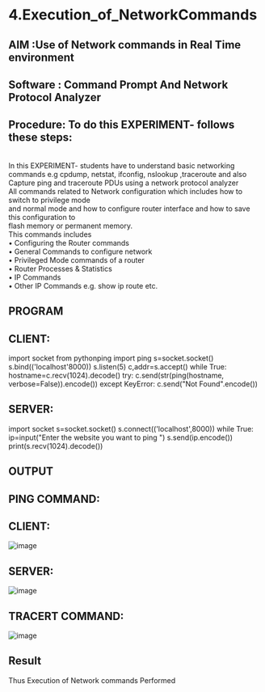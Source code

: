 # 4.Execution_of_NetworkCommands
## AIM :Use of Network commands in Real Time environment
## Software : Command Prompt And Network Protocol Analyzer
## Procedure: To do this EXPERIMENT- follows these steps:
<BR>
In this EXPERIMENT- students have to understand basic networking commands e.g cpdump, netstat, ifconfig, nslookup ,traceroute and also Capture ping and traceroute PDUs using a network protocol analyzer 
<BR>
All commands related to Network configuration which includes how to switch to privilege mode
<BR>
and normal mode and how to configure router interface and how to save this configuration to
<BR>
flash memory or permanent memory.
<BR>
This commands includes
<BR>
• Configuring the Router commands
<BR>
• General Commands to configure network
<BR>
• Privileged Mode commands of a router 
<BR>
• Router Processes & Statistics
<BR>
• IP Commands
<BR>
• Other IP Commands e.g. show ip route etc.
<BR>

## PROGRAM
## CLIENT:
import socket 
from pythonping import ping 
s=socket.socket() 
s.bind(('localhost'8000)) 
s.listen(5) 
c,addr=s.accept() 
while True: 
    hostname=c.recv(1024).decode() 
    try: 
        c.send(str(ping(hostname, verbose=False)).encode()) 
    except KeyError: 
        c.send("Not Found".encode())
## SERVER:
import socket 
s=socket.socket() 
s.connect(('localhost',8000)) 
while True: 
    ip=input("Enter the website you want to ping ") 
    s.send(ip.encode()) 
    print(s.recv(1024).decode())
## OUTPUT
## PING COMMAND:
## CLIENT:
![image](https://github.com/23002027/4.Execution_of_NetworkCommends/assets/139752981/77643755-1234-447a-bd60-1e62d05ce6d3)

## SERVER:
![image](https://github.com/23002027/4.Execution_of_NetworkCommends/assets/139752981/497c329a-2f74-40ec-a51d-6eeb2646ff49)

## TRACERT COMMAND:
![image](https://github.com/23002027/4.Execution_of_NetworkCommends/assets/139752981/7e5ba468-7a22-4bdb-975d-c3ba4a2aef72)

## Result
Thus Execution of Network commands Performed 
